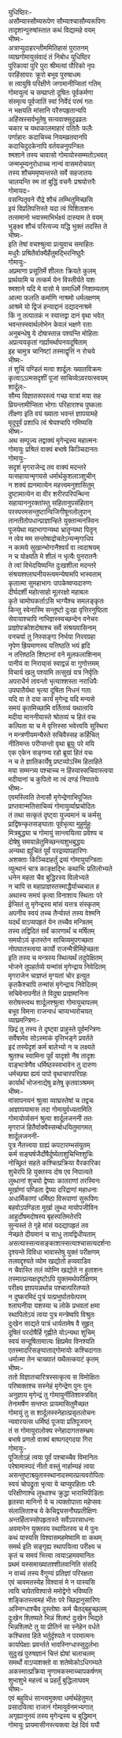युधिष्ठिरः-  
असौम्यास्सौम्यरूपेण सौम्याश्चासौम्यरूपिणः  
तादृशान्पुरुषांस्तात कथं विद्यामहे वयम्  
भीष्मः-  
अत्राप्युदाहरन्तीममितिहासं पुरातनम्  
व्याघ्रगोमायुसंवादं तं निबोध युधिष्ठिर  
पुरिकायां पुरि पुरा श्रीमत्यां पौरिको नृपः  
परहिंसापरः क्रूरो बभूव पुरुषाधमः  
स त्वायुषि परिक्षीणे जगामानीप्सितां गतिम्  
गोमायुत्वं च सम्प्राप्तो दूषितः पूर्वकर्मणा  
संस्मृत्य पूर्वजातिं स्वां निर्वेदं परमं गतः  
न भक्षयति मांसानि परैरुपहृतान्यपि  
अहिंस्रस्सर्वभूतेषु सत्यवाक्सुदृढव्रतः  
चकार च यथाकालमाहारं पतितैः फलैः  
पर्णाहारः कदाचिच्च नियमव्रतवानपि  
कदाचिदुदकेनापि वर्तयन्ननुयन्त्रितः  
श्मशाने तस्य चावासो गोमायोस्सम्मतोऽभवत्  
जन्मभूम्यनुरोधाच्च नान्यं वासमरोचयत्  
तस्य शौचममृष्यन्तस्ते सर्वे सहजातयः  
चालयन्ति स्म तां बुद्धिं वचनैः प्रश्रयोत्तरैः  
गोमायदः-  
वसन्पितृवने रौद्रे शौचं लम्भितुमिच्छसि  
इयं विप्रतिपत्तिस्ते यदा त्वं पिशिताशनः  
तत्समानो भवास्माभिर्भक्ष्यं दास्याम ते वयम्  
भुङ्क्ष्व शौचं परित्यज्य यद्धि भुक्तं तदस्ति ते  
भीष्मः-  
इति तेषां वचश्श्रुत्वा प्रत्युवाच समाहितः  
मधुरैः प्रश्रितैर्वाक्यैर्हेतुमद्भिरनिष्ठुरैः  
गोमायुः-  
अप्रमाणा प्रसूतिर्मे शीलतः क्रियते कुलम्  
प्रार्थयामि च तत्कर्म येन विस्तीर्यते यशः  
श्मशाने यदि मे वासो मे समाधिर्मे निशाम्यताम्  
आत्मा फलति कर्माणि नाश्रमो धर्मलक्षणम्  
आश्रमे यो द्विजं हन्याद्दानं दद्यादनाश्रमे  
किं नु तत्पातकं न स्यात्तद्वा दानं वृथा भवेत्  
भवन्तस्स्वार्थलोभेन केवलं भक्षणे रताः  
अनुबन्धेषु ये दोषास्तान्न पश्यन्ति मोहिताः  
अप्रत्ययकृतां गर्ह्यामर्थापनयदूषिताम्  
इह चामुत्र चानिष्टां तस्माद्वृत्तिं न रोचये  
भीष्मः-  
तं शुचिं पण्डितं मत्वा शार्दूलः ख्यातविक्रमः  
कृत्वाऽऽत्मसदृशीं पूजां साचिव्येऽवरयत्स्वयम्  
शार्दूलः-  
सौम्य विज्ञातरूपस्त्वं गच्छ यात्रां मया सह  
व्रियन्तामीप्सिता भोगाः परिहाराश्च पुष्कलाः  
तीक्ष्णा इति वयं ख्याता भवन्तं ज्ञापयामहे  
मृदुपूर्वं प्रशाधि त्वं श्रेयश्चापि गमिष्यसि  
भीष्मः-  
अथ सम्पूज्य तद्वाक्यं मृगेन्द्रस्य महात्मनः  
गोमायुः प्रश्रितं वाक्यं बभाषे किञ्चिदानतः  
गोमायुः-  
सदृशं मृगराजेन्द्र तव वाक्यं मदन्तरे  
यत्सहायान्मृगयसे धर्मार्थकुशलाञ्शुचीन्  
न शक्यं ह्यनमात्येन महत्त्वमनुशासितुम्  
दुष्टामात्येन वा वीर शरीरपरिपन्थिना  
सहायाननुरक्तांस्तु सहितानुपसंहितान्  
परस्परमसन्तुष्टान्विजिगीषूनलोलुपान्  
तानतीतोपधान्प्राज्ञान्हिते युक्तान्मनस्विनः  
पूजयेथा महाभागान्यथा भ्रातॄन्यथा पितॄन्  
न त्वेव मम सन्तोषाद्रोचतेऽन्यन्मृगाधिप  
न कामये सुखान्भोगानैश्वर्यं वा त्वदाश्रयम्  
न च योक्ष्यति मे शीलं न भृत्यैः पुनरातनैः  
ते त्वां विभेदयिष्यन्ति दुःखशीला मदन्तरे  
संश्रयश्श्लाघनीयस्त्वमन्येषामपि भास्वताम्  
कृतात्मा सुमहाभागः पापकेष्वप्यदारुणः  
दीर्घदर्शी महोत्साहो मूलरक्षो महाबलः  
कृते चामोघकर्ताऽसि भाग्यैश्च समलङ्कृतः  
किन्तु स्वेनास्मि सन्तुष्टो दुःखा वृत्तिरनुष्ठिता  
सेवायाश्चापि नाभिज्ञस्स्वच्छन्देन वनेचरः  
प्राज्ञोपक्रोशदोषाश्च सर्वे संश्रयवासिनाम्  
वनचर्या तु निस्सङ्गा निर्भया निरवग्रहा  
नृपेण ह्रियमाणस्य यत्तिष्ठति भयं हृदि  
न तत्तिष्ठति शिष्टानां वने मूलफलाशिनाम्  
पानीयं वा निराया्सं स्वाद्वन्नं वा गुणोत्तमम्  
विचार्य खलु पश्यामि तत्सुखं यत्र निर्वृतिः  
अपराधैर्न तावन्तो भृत्याश्शस्ता नराधिपैः  
उपघातैर्यथा भृत्या दूषिता निधनं गताः  
यदि वा ते दया कार्यं मृगेन्द्र यदि मन्यसे  
समयं कृतमिच्छामि वर्तितव्यं यथात्वयि  
मदीया माननीयास्ते श्रोतव्यं च हितं वचः  
कल्पिता या च मे वृत्तिस्सा भवेत्त्वयि सुस्थिरा  
न मन्त्रणीयमन्यैस्ते सचिवैस्सह कर्हिचित्  
नीतिमन्तः परीप्सन्तो वृथा ब्रूयुः परे मयि  
एक एकेन सङ्गम्य रहो ब्रूयां हितं वचः  
न च ते ज्ञातिकार्येषु प्रष्टव्योऽस्मि हिताहिते  
मया सम्मन्त्र्य पश्चाच्च न हिंस्यास्सचिवास्त्वया  
मदीयानां च कुपितो मा त्वं दण्डं निपातयेः  
भीष्मः-  
एवमस्त्विति तेनासौ मृगेन्द्रेणाभिपूजितः  
प्राप्तवान्मतिसाचिव्यं गोमायुर्व्याघ्रचोदितः  
तं तथा सत्कृतं दृष्ट्वा युज्यमानं च कर्मसु  
प्राद्विषन्कृतसङ्घाताः पूर्वभृत्या मुहुर्मुहुः  
मित्रबुद्ध्या च गोमायुं सान्त्वयित्वा प्रवेश्य च  
दोषेषु समयान्नेतुमिच्छन्त्यशुभबुद्धयः  
अन्यथा ह्युचितं पूर्वं परद्रव्यापहारिणः  
अशक्ताः किञ्चिदाहर्तुं द्रव्यं गोमायुयन्त्रिताः  
व्युत्थानं चात्र काङ्क्षद्भिः कथाभिः प्रतिलोभ्यते  
धनेन महता चैव बुद्धिरस्य विलोभ्यते  
न चापि स महाप्राज्ञस्तस्माद्धैर्याच्चचाल ह  
अथास्य समयं कृत्वा विनाशाय स्थिताः परे  
ईप्सितं तु मृगेन्द्रस्य मांसं यत्तत्र संस्कृतम्  
अपनीय स्वयं तच्च तैर्न्यस्तं तस्य वेश्मनि  
यदर्थं वाऽप्यपहृतं येन तच्चैव मन्त्रितम्  
तस्य तद्विदितं सर्वं कारणार्थं च मर्षितम्  
समयोऽयं कृतस्तेन साचिव्यमुपगच्छता  
नोपघातस्त्वया कार्यो राजन्मैत्रीमिहेच्छता  
इति तस्य च मन्त्रस्य स्थित्यर्थं तदुपेक्षितम्  
भोजने तूपहर्तव्ये यन्मांसं मृगेन्द्राय निवेदितम्  
मृगराजेन चाज्ञप्तं मृग्यतां चोर इत्युत  
कृतकैश्चापि तन्मांसं मृगेन्द्राय निवेदितम्  
सचिवेनापनीतं ते विदुषा प्राज्ञमानिना  
सरोषस्त्वथ शार्दूलश्श्रुत्वा गोमायुचापलम्  
बभूव विमना राजन्वधं चाप्यभ्यरोचयत्  
व्याघ्रमन्त्रिणः-  
छिद्रं तु तस्य ते दृष्ट्वा प्राहुस्ते पूर्वमन्त्रिणः  
सर्वेषामेव सोऽस्माकं वृत्तिभङ्गे प्रवर्तते  
इदं तस्येदृशं कर्म बालेभ्यो न च लक्ष्यते  
श्रुतश्च स्वामिना पूर्वं यादृशो नैष तादृशः  
वाङ्भात्रेणैव धर्मिष्ठस्स्वभावेन तु दारुणः  
धर्मच्छद्मा ह्ययं पापो वृथाचारपरिग्रहः  
कार्यार्थं भोजनाद्येषु व्रतेषु कृतवाञ्श्रमम्  
भीष्मः-  
मांसापनयनं श्रुत्वा व्याघ्रस्तेषां च तद्वचः  
आज्ञापयामास तदा गोमायुर्वध्यतामिति  
गोमायोर्व्यसनं श्रुत्वा शार्दूलजननी ततः  
मृगराजं हितैर्वाक्यैस्सम्बोधयितुमागमत्  
शार्दूलजननी-  
पुत्र नैतत्त्वया ग्राह्यं कपटारम्भसंयुतम्  
कर्म सङ्घर्षजैर्दोषैर्दुष्येताशुचिभिश्शुचिः  
नोच्छ्रितं सहते कश्चित्प्रक्रिया वैरकारिका  
शुचेरपि हि युक्तस्य दोष एव निपात्यते  
लुब्धानां शुचयो द्वेष्याः कातराणां तरस्विनः  
मूर्खाणां पण्डिता द्वेष्या दरिद्राणां महाधनाः  
अधार्मिकाणां धर्मिष्ठा विरूपाणां सुरूपिणः  
बहवोऽपण्डिता मूर्खा लुब्धा मायोपजीविनः  
आहुर्दोषमदोषस्य बृहस्पतिमतेरपि  
सुन्यस्तं ते गृहे मांसं यदद्यापहृतं तव  
नेच्छते दीयमानं च साधु तावद्विधीयताम्  
असत्यास्सत्यसङ्काशास्सत्याश्चासत्यदर्शनाः  
दृश्यन्ते विविधा भावास्तेषु युक्तं परीक्षणम्  
तलवद्दृश्यते व्योम खद्योतो हव्यवाडिव  
न चैवास्ति तलं व्योम्नि खद्योते न हुताशनः  
तस्मात्प्रत्यक्षदृष्टोऽपि युक्तमर्थपरीक्षिणम्  
परीक्ष्य ज्ञापयन्नर्थान्न पश्चात्परितप्यते  
न दुष्करमिदं पुत्रं यत्प्रभुर्घातयेत्परम्  
श्लाघनीया यशस्या च लोके प्रभवतां क्षमा  
स्थापितोऽयं त्वया पुत्र मन्त्रेष्वपि विश्रुतः  
दुःखेन साद्यते पात्रं धार्यतामेष वै सुहृत्  
दूषितं परदोषैर्हि गृह्णीते योऽन्यथा शुचिम्  
स्वयं सन्दूषितामात्यः क्षिप्रमेव विनश्यति  
एतस्मादरिसङ्घाताद्गोमायोः कश्चिदागतः  
धर्मात्मा तेन चाख्यातं यथैतत्कपटं कृतम्  
भीष्मः-  
ततो विज्ञातचारित्रस्सत्कृत्य स विमोक्षितः  
परिष्वक्तश्च सस्नेहं मृगेन्द्रेण पुनः पुनः  
अनुज्ञाय मृगेन्द्रं तु गोमायुर्नीतिशास्त्रवित्  
तेनामर्षेण सन्तप्तः प्रायमासितुमैच्छत  
गोमायुं तु स शार्दूलस्स्नेहात्प्रसृतलोचनः  
न्यवारयत्स धर्मिष्ठं पूजया प्रतिपूजयन्  
तं स गोमायुरालोक्य स्नेहादागतसम्भ्रमः  
बभाषे प्रणतो वाक्यं बाष्पगद्गदया गिरा  
गोमायुः-  
पूजितोऽहं त्वया पूर्वं पश्चाच्चैव विमानितः  
परेषामास्पदं नीतो वस्तुं नार्हाम्यहं त्वया  
असन्तुष्टाश्च्युतास्स्थानादस्मात्प्रत्यवरोपिताः  
स्वयं चोपद्रुता भृत्या ये चाप्युपहिताः परैः  
परिक्षीणाश्च लुब्धाश्च क्रुद्धा भाराभिपीडिताः  
हृतस्वा मानिनो ये च त्यक्तोपात्ता महेप्सवः  
संलालिताश्च ये केचिद्व्यसनौघप्रतीक्षिणः  
अन्तर्हितास्सोपहृतास्ते सर्वेऽपरसाधनाः  
अवमानेन युक्तस्य स्थापितस्य च मे पुनः  
कथं यास्यसि विश्वासमहमेष्वामि वा कथम्  
समर्थ इति सङ्गृह्य स्थापयित्वा परीक्ष्य च  
कृतं च समयं भित्त्वा त्वयाऽहमवमानितः  
प्रथमं यस्समाख्यातश्शीलवानिति संसदि  
न वाच्यं तस्य वैगुण्यं प्रतिज्ञां परिरक्षता  
एवं चावमतस्येह विश्वासं मे न यास्यसि  
त्वयि चापेतविश्वासे ममोद्वेगो भविष्यति  
शङ्कितस्त्वमहं भीतः परे च्छिद्रानुसारिणः  
अस्निग्धाश्चैव दुस्तोषाः कर्म चैतद्बहुच्छलम्  
दुःखेन श्लिष्यते भिन्नं श्लिष्टं दुःखेन भिद्यते  
भिन्नश्लिष्टे तु या प्रीतिर्न सा स्नेहेन वर्धते  
कश्चित्तव हिते भर्तुर्दृश्यते न परमात्मनः  
कार्यापेक्षाः प्रवर्न्तते भावस्निग्धास्सुदुर्लभाः  
सुदुःखं पुरुषज्ञानं चित्तं ह्येषां चलाचलम्  
समर्थो वाऽप्यशक्तो वा शतेष्वेकोऽधिगम्यते  
अकस्मात्प्रक्रिया नॄणामकस्माच्चापकर्षणम्  
शुभाशुभे महत्त्वं च प्रहर्तुं बुद्धिलाघवम्  
भीष्मः-  
एवं बहुविधं सान्त्वमुक्त्वा धर्मार्थहेतुमत्  
प्रसादयित्वा राजानं गोमायुर्वनमभ्यगात्  
अगृह्यानुनयं तस्य मृगेन्द्रस्य च बुद्धिमान्  
गोमायुः प्रायमासीनस्त्यक्त्वा देहं दिवं ययौ   
